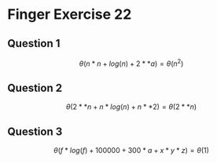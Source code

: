 # Finger Exercise 22
## Question 1
$$\theta(n*n+log(n)+2**a)=\theta(n^2)$$
## Question 2
$$\theta(2**n + n*log(n) + n**2) = \theta(2**n)$$
## Question 3
$$\theta(f*log(f) + 100000 + 300*a + x*y*z) = \theta(1)$$